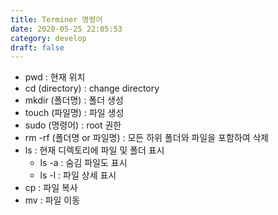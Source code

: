 ```yaml
---
title: Terminer 명령어
date: 2020-05-25 22:05:53
category: develop
draft: false
---
```


- pwd : 현재 위치
- cd (directory) : change directory
- mkdir (폴더명) : 폴더 생성
- touch (파일명) : 파일 생성
- sudo (명령어) : root 권한
- rm -rf (폴더명 or 파일명) : 모든 하위 폴더와 파일을 포함하여 삭제
- ls : 현재 디렉토리에 파일 및 폴더 표시
  - ls -a : 숨김 파일도 표시
  - ls -l : 파일 상세 표시
- cp : 파일 복사
- mv : 파일 이동
